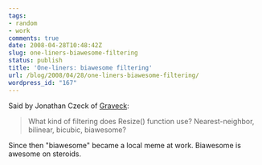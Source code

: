 ```yaml
---
tags:
- random
- work
comments: true
date: 2008-04-28T10:48:42Z
slug: one-liners-biawesome-filtering
status: publish
title: 'One-liners: biawesome filtering'
url: /blog/2008/04/28/one-liners-biawesome-filtering/
wordpress_id: "167"
---
```


Said by Jonathan Czeck of [Graveck](http://graveck.com/):


> What kind of filtering does Resize() function use?  Nearest-neighbor, bilinear, bicubic, biawesome?


Since then "biawesome" became a local meme at work. Biawesome is awesome on steroids.
